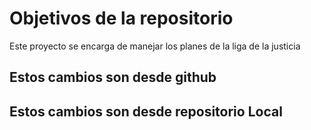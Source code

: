 # Objetivos de la repositorio

Este proyecto se encarga de manejar los planes de la liga de la justicia

## Estos cambios son desde github

## Estos cambios son desde repositorio Local
